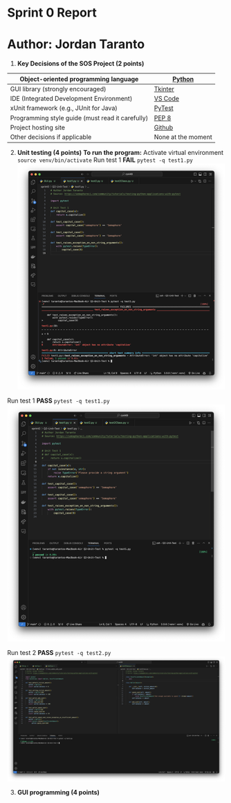 # Sprint 0 Report
# Author: Jordan Taranto

1. **Key Decisions of the SOS Project (2 points)**

| Object-oriented programming language | [Python](https://www.python.org/) |
| ---- | ---- |
| GUI library (strongly encouraged) | [Tkinter](https://docs.python.org/3/library/tk.html) |
| IDE (Integrated Development Environment) | [VS Code](https://code.visualstudio.com/) |
| xUnit framework (e.g., JUnit for Java) | [PyTest](https://docs.pytest.org/en/7.4.x/getting-started.html#get-started) |
| Programming style guide (must read it carefully) | [PEP 8](https://peps.python.org/pep-0008/) |
| Project hosting site | [Github](https://github.com/Jordinaa/cs449) |
| Other decisions if applicable | None at the moment |
2. **Unit testing (4 points)**
**To run the program:**
Activate virtual environment
`source venv/bin/activate`
Run test 1 **FAIL**
`pytest -q test1.py`
![test1fail](/sprint0/assets/test1fail.png)

Run test 1 **PASS**
`pytest -q test1.py`
![test1pass](/sprint0/assets/test1pass.png)

Run test 2 **PASS**
`pytest -q test2.py`
![test2pass](/sprint0/assets/test2pass.png)


3. **GUI programming (4 points)**

